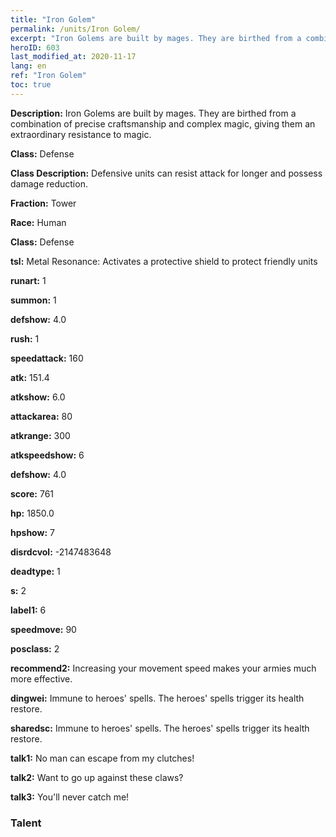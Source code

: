 ```yaml
---
title: "Iron Golem"
permalink: /units/Iron Golem/
excerpt: "Iron Golems are built by mages. They are birthed from a combination of precise craftsmanship and complex magic, giving them an extraordinary resistance to magic."
heroID: 603
last_modified_at: 2020-11-17
lang: en
ref: "Iron Golem"
toc: true
---
```

 **Description:** Iron Golems are built by mages. They are birthed from a combination of precise craftsmanship and complex magic, giving them an extraordinary resistance to magic.

 **Class:** Defense

 **Class Description:** Defensive units can resist attack for longer and possess damage reduction.

 **Fraction:** Tower

 **Race:** Human

 **Class:** Defense

 **tsl:** Metal Resonance: Activates a protective shield to protect friendly units

 **runart:** 1

 **summon:** 1

 **defshow:** 4.0

 **rush:** 1

 **speedattack:** 160

 **atk:** 151.4

 **atkshow:** 6.0

 **attackarea:** 80

 **atkrange:** 300

 **atkspeedshow:** 6

 **defshow:** 4.0

 **score:** 761

 **hp:** 1850.0

 **hpshow:** 7

 **disrdcvol:** -2147483648

 **deadtype:** 1

 **s:** 2

 **label1:** 6

 **speedmove:** 90

 **posclass:** 2

 **recommend2:** Increasing your movement speed makes your armies much more effective.

 **dingwei:** Immune to heroes' spells. The heroes' spells trigger its health restore.

 **sharedsc:** Immune to heroes' spells. The heroes' spells trigger its health restore.

 **talk1:** No man can escape from my clutches!

 **talk2:** Want to go up against these claws?

 **talk3:** You'll never catch me!

### Talent
